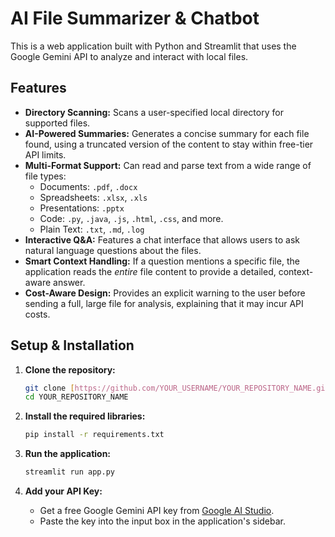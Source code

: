 # AI File Summarizer & Chatbot

This is a web application built with Python and Streamlit that uses the Google Gemini API to analyze and interact with local files.

## Features

-   **Directory Scanning:** Scans a user-specified local directory for supported files.
-   **AI-Powered Summaries:** Generates a concise summary for each file found, using a truncated version of the content to stay within free-tier API limits.
-   **Multi-Format Support:** Can read and parse text from a wide range of file types:
    -   Documents: `.pdf`, `.docx`
    -   Spreadsheets: `.xlsx`, `.xls`
    -   Presentations: `.pptx`
    -   Code: `.py`, `.java`, `.js`, `.html`, `.css`, and more.
    -   Plain Text: `.txt`, `.md`, `.log`
-   **Interactive Q&A:** Features a chat interface that allows users to ask natural language questions about the files.
-   **Smart Context Handling:** If a question mentions a specific file, the application reads the *entire* file content to provide a detailed, context-aware answer.
-   **Cost-Aware Design:** Provides an explicit warning to the user before sending a full, large file for analysis, explaining that it may incur API costs.

## Setup & Installation

1.  **Clone the repository:**
    ```bash
    git clone [https://github.com/YOUR_USERNAME/YOUR_REPOSITORY_NAME.git](https://github.com/YOUR_USERNAME/YOUR_REPOSITORY_NAME.git)
    cd YOUR_REPOSITORY_NAME
    ```

2.  **Install the required libraries:**
    ```bash
    pip install -r requirements.txt
    ```

3.  **Run the application:**
    ```bash
    streamlit run app.py
    ```

4.  **Add your API Key:**
    -   Get a free Google Gemini API key from [Google AI Studio](https://aistudio.google.com/).
    -   Paste the key into the input box in the application's sidebar.